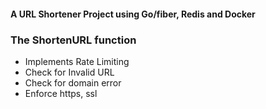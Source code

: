 #### A URL Shortener Project using Go/fiber, Redis and Docker

### The ShortenURL function 
- Implements Rate Limiting
- Check for Invalid URL
- Check for domain error
- Enforce https, ssl